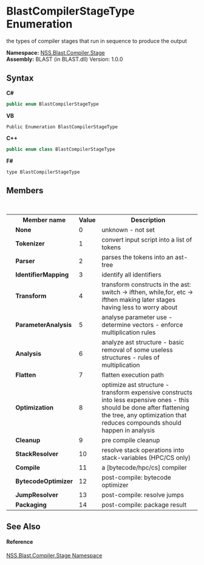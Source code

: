 # BlastCompilerStageType Enumeration
 

the types of compiler stages that run in sequence to produce the output

**Namespace:**&nbsp;<a href="f44e629d-16ad-ce78-c6d1-bb239589698b.md">NSS.Blast.Compiler.Stage</a><br />**Assembly:**&nbsp;BLAST (in BLAST.dll) Version: 1.0.0

## Syntax

**C#**<br />
``` C#
public enum BlastCompilerStageType
```

**VB**<br />
``` VB
Public Enumeration BlastCompilerStageType
```

**C++**<br />
``` C++
public enum class BlastCompilerStageType
```

**F#**<br />
``` F#
type BlastCompilerStageType
```


## Members
&nbsp;<table><tr><th></th><th>Member name</th><th>Value</th><th>Description</th></tr><tr><td /><td target="F:NSS.Blast.Compiler.Stage.BlastCompilerStageType.None">**None**</td><td>0</td><td>unknown - not set</td></tr><tr><td /><td target="F:NSS.Blast.Compiler.Stage.BlastCompilerStageType.Tokenizer">**Tokenizer**</td><td>1</td><td>convert input script into a list of tokens</td></tr><tr><td /><td target="F:NSS.Blast.Compiler.Stage.BlastCompilerStageType.Parser">**Parser**</td><td>2</td><td>parses the tokens into an ast-tree</td></tr><tr><td /><td target="F:NSS.Blast.Compiler.Stage.BlastCompilerStageType.IdentifierMapping">**IdentifierMapping**</td><td>3</td><td>identify all identifiers</td></tr><tr><td /><td target="F:NSS.Blast.Compiler.Stage.BlastCompilerStageType.Transform">**Transform**</td><td>4</td><td>transform constructs in the ast: switch -> ifthen, while,for, etc -> ifthen making later stages having less to worry about</td></tr><tr><td /><td target="F:NSS.Blast.Compiler.Stage.BlastCompilerStageType.ParameterAnalysis">**ParameterAnalysis**</td><td>5</td><td>analyse parameter use - determine vectors - enforce multiplication rules</td></tr><tr><td /><td target="F:NSS.Blast.Compiler.Stage.BlastCompilerStageType.Analysis">**Analysis**</td><td>6</td><td>analyze ast structure - basic removal of some useless structures - rules of multiplication</td></tr><tr><td /><td target="F:NSS.Blast.Compiler.Stage.BlastCompilerStageType.Flatten">**Flatten**</td><td>7</td><td>flatten execution path</td></tr><tr><td /><td target="F:NSS.Blast.Compiler.Stage.BlastCompilerStageType.Optimization">**Optimization**</td><td>8</td><td>optimize ast structure - transform expensive constructs into less expensive ones - this should be done after flattening the tree, any optimization that reduces compounds should happen in analysis</td></tr><tr><td /><td target="F:NSS.Blast.Compiler.Stage.BlastCompilerStageType.Cleanup">**Cleanup**</td><td>9</td><td>pre compile cleanup</td></tr><tr><td /><td target="F:NSS.Blast.Compiler.Stage.BlastCompilerStageType.StackResolver">**StackResolver**</td><td>10</td><td>resolve stack operations into stack-variables (HPC/CS only)</td></tr><tr><td /><td target="F:NSS.Blast.Compiler.Stage.BlastCompilerStageType.Compile">**Compile**</td><td>11</td><td>a [bytecode/hpc/cs] compiler</td></tr><tr><td /><td target="F:NSS.Blast.Compiler.Stage.BlastCompilerStageType.BytecodeOptimizer">**BytecodeOptimizer**</td><td>12</td><td>post-compile: bytecode optimizer</td></tr><tr><td /><td target="F:NSS.Blast.Compiler.Stage.BlastCompilerStageType.JumpResolver">**JumpResolver**</td><td>13</td><td>post-compile: resolve jumps</td></tr><tr><td /><td target="F:NSS.Blast.Compiler.Stage.BlastCompilerStageType.Packaging">**Packaging**</td><td>14</td><td>post-compile: package result</td></tr></table>

## See Also


#### Reference
<a href="f44e629d-16ad-ce78-c6d1-bb239589698b.md">NSS.Blast.Compiler.Stage Namespace</a><br />